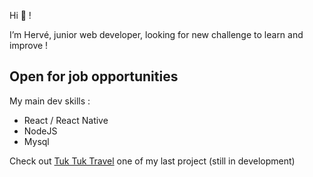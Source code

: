 Hi 👋 !

I’m Hervé, junior web developer, looking for new challenge to learn and improve !

## Open for job opportunities

My main dev skills :
* React / React Native
* NodeJS
* Mysql

Check out [Tuk Tuk Travel](https://github.com/blemia51/tuk-tuk-travel) one of my last project (still in development)


<!---
blemia51/blemia51 is a ✨ special ✨ repository because its `README.md` (this file) appears on your GitHub profile.
You can click the Preview link to take a look at your changes.
--->
